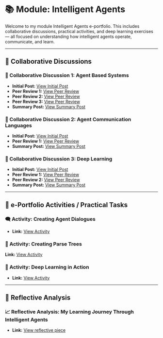 # 📚 Module: Intelligent Agents 

Welcome to my module Intelligent Agents e-portfolio. This includes collaborative discussions, practical activities, and deep learning exercises — all focused on understanding how intelligent agents operate, communicate, and learn.

---

## 🔹 Collaborative Discussions

### 📘 Collaborative Discussion 1: Agent Based Systems  
- **Initial Post:** [View Initial Post](./DiscussionPosts/IA_InitialPost1.pdf)
- **Peer Review 1:** [View Peer Review](./DiscussionPosts/C1PR1.md)
- **Peer Review 2:** [View Peer Review](./DiscussionPosts/C1PR2.md) 
- **Peer Review 3:** [View Peer Review](./DiscussionPosts/C1PR3.md) 
- **Summary Post:** [View Summary Post](./DiscussionPosts/IA_SummaryPost1.pdf.pdf)

### 📘 Collaborative Discussion 2: Agent Communication Languages  
- **Initial Post:** [View Initial Post](./DiscussionPosts/IA_InitialPost2.md)
- **Peer Review 1:** [View Peer Review](./DiscussionPosts/peerreview11.md)
- **Summary Post:** [View Summary Post](./DiscussionPosts/summarypost2.md)

### 📘 Collaborative Discussion 3: Deep Learning  
- **Initial Post:** [View Initial Post](./DiscussionPosts/IA_InitialPost3.md)  
- **Peer Review 1:** [View Peer Review](./DiscussionPosts/IA_PeerReview3_1.md)  
- **Peer Review 2:** [View Peer Review](./DiscussionPosts/IA_PeerReview3_2.md)  
- **Summary Post:** [View Summary Post](./DiscussionPosts/IA_SummaryPost3.md)

---

## 🔹 e-Portfolio Activities / Practical Tasks

### 🗨️ Activity: Creating Agent Dialogues  
- **Link:** [View Activity](https://jk-tech24.github.io/MSc-AI-ePortfolio/Intelligent-Agents/Creating-Agent-Dialogues.html)

### 🌳 Activity: Creating Parse Trees  
**Link:** [View Activity](https://jk-tech24.github.io/MSc-AI-ePortfolio/Intelligent-Agents/Creating%20Parse%20Trees.html) 

### 🧠 Activity: Deep Learning in Action  
- **Link:** [View Activity](./Activities/Deep_Learning_in_Action.pdf)

---

## 🔹 Reflective Analysis

### 📈 Reflective Analysis: My Learning Journey Through Intelligent Agents 
- **Link:** [View reflective piece](./reflective%20piece.docx.pdf)


